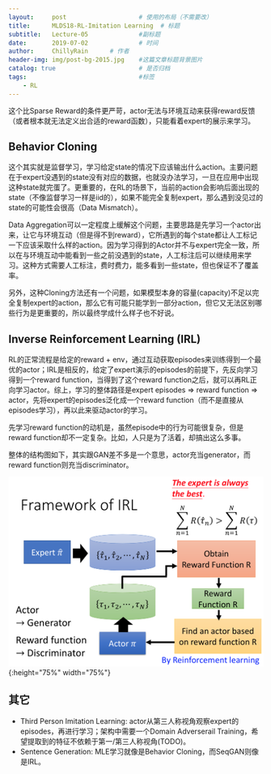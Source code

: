 ```yaml
---
layout:     post                    # 使用的布局（不需要改）
title:      MLDS18-RL-Imitation Learning  # 标题 
subtitle:   Lecture-05              #副标题
date:       2019-07-02              # 时间
author:     ChillyRain      # 作者
header-img: img/post-bg-2015.jpg    #这篇文章标题背景图片
catalog: true                       # 是否归档
tags:                               #标签
    - RL
---
```


这个比Sparse Reward的条件更严苛，actor无法与环境互动来获得reward反馈（或者根本就无法定义出合适的reward函数），只能看着expert的展示来学习。


## Behavior Cloning

这个其实就是监督学习，学习给定state的情况下应该输出什么action。主要问题在于expert没遇到的state没有对应的数据，也就没办法学习，一旦在应用中出现这种state就完蛋了。更重要的，在RL的场景下，当前的action会影响后面出现的state（不像监督学习一样是iid的），如果不能完全复制expert，那么遇到没见过的state的可能性会很高（Data Mismatch）。

Data
Aggregation可以一定程度上缓解这个问题，主要思路是先学习一个actor出来，让它与环境互动（但是得不到reward），它所遇到的每个state都让人工标记一下应该采取什么样的action。因为学习得到的Actor并不与expert完全一致，所以在与环境互动中能看到一些之前没遇到的state，人工标注后可以继续用来学习。这种方式需要人工标注，费时费力，能多看到一些state，但也保证不了覆盖率。

另外，这种Cloning方法还有一个问题，如果模型本身的容量(capacity)不足以完全复制expert的action，那么它有可能只能学到一部分action，但它又无法区别哪些行为是更重要的，所以最终学成什么样子也不好说。

## Inverse Reinforcement Learning (IRL)

RL的正常流程是给定的reward + env，通过互动获取episodes来训练得到一个最优的actor；IRL是相反的，给定了expert演示的episodes的前提下，先反向学习得到一个reward function，当得到了这个reward function之后，就可以再RL正向学习actor。综上，学习的整体路径是expert episodes => reward function => actor，先将expert的episodes泛化成一个reward
function（而不是直接从episodes学习），再以此来驱动actor的学习。

先学习reward function的动机是，虽然episode中的行为可能很复杂，但是reward function却不一定复杂。比如，人只是为了活着，却搞出这么多事。

整体的结构图如下，其实跟GAN差不多是一个意思，actor充当generator，而reward function则充当discriminator。

![IRL](/img/post-RL-IL-IRL.png){:height="75%" width="75%"}

## 其它

* Third Person Imitation Learning: actor从第三人称视角观察expert的episodes，再进行学习；架构中需要一个Domain Adverserail Training，希望提取到的特征不依赖于第一/第三人称视角(TODO)。
* Sentence Generation: MLE学习就像是Behavior Cloning，而SeqGAN则像是IRL。




